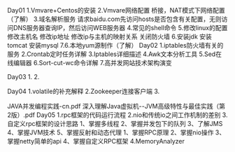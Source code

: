 Day01
1.Vmvare+Centos的安装
2.Vmvare网络配置 桥接，NAT模式下网络配置（了解）
3.域名解析服务 请求baidu.com先访问hosts是否包含有关配置，无则访问DNS服务器查询IP，然后访问WEB服务器
4.常见的shell命令
5.修改linux的配置 修改主机名 修改ip地址 修改ip与主机的映射关系 关闭防火墙
6.安装jdk 安装tomcat 安装mysql
7.6.本地yum源制作（了解）
Day02
1.iptables防火墙有关的服务
2.Crontab定时任务详解
3.Iptables详细描述
4.Awk文本分析工具
5.Sed在线编辑器
6.Sort-cut-wc命令详解
7.高并发网站技术架构演变


Day03
1. 
2. 



Day04
1.volatile的补充解释
2.Zookeeper连接客户端
3.

JAVA并发编程实践-cn.pdf
深入理解Java虚拟机--JVM高级特性与最佳实践（第2版）.pdf
Day05
1.rpc框架的代码运行流程
2.nio和传统io之间工作机制的差别
3.自定义rpc框架的设计思路
1、掌握多线程
2、掌握并发包下的队列
3、了解JMS
4、掌握JVM技术
5、掌握反射和动态代理
1、掌握RPC原理
2、掌握nio操作
3、掌握netty简单的api
4、掌握自定义RPC框架
4.MemoryAnalyzer


